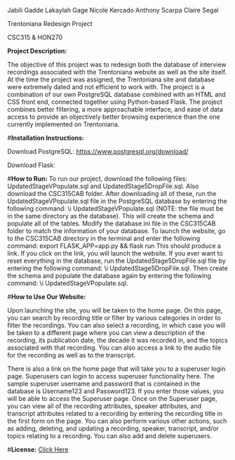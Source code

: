 Jabili Gadde
Lakaylah Gage
Nicole Kercado
Anthony Scarpa
Claire Segal

Trentoniana Redesign Project

CSC315 & HON270


**Project Description:**

The objective of this project was to redesign both the database of interview recordings associated with the Trentoniana website as well as the site itself. At the time the project was assigned, the Trentoniana site and database were extremely dated and not efficient to work with. The project is a combination of our own PostgreSQL database combined with an HTML and CSS front end, connected together using Python-based Flask. The project combines better filtering, a more approachable interface, and ease of data access to provide an objectively better browsing experience than the one currently implemented on Trentoniana.

#**Installation Instructions:**

Download PostgreSQL: https://www.postgresql.org/download/

Download Flask: 

#**How to Run:**
To run our project, download the following files: UpdatedStageVPopulate.sql and UpdatedStage5DropFile.sql.
Also download the CSC315CAB folder. 
After downloading all of these, run the UpdatedStageVPopulate.sql file in the PostgreSQL database by entering the following command: \i UpdatedStageVPopulate.sql (NOTE: the file must be in the same directory as the database). This will create the schema and populate all of the tables.
Modify the database.ini file in the CSC315CAB folder to match the information of your database.
To launch the website, go to the CSC315CAB directory in the terminal and enter the following command: export FLASK_APP=app.py && flask run
This should produce a link. If you click on the link, you will launch the website.
If you ever want to reset everything in the database, run the UpdatedStage5DropFile.sql file by entering the following command: \i UpdatedStage5DropFile.sql. Then create the schema and populate the database again by entering the following command: \i UpdatedStageVPopulate.sql.

#**How to Use Our Website:**

Upon launching the site, you will be taken to the home page. On this page, you can search by recording title or filter by various categories in order to filter the recordings. You can also select a recording, in which case you will be taken to a different page where you can view a description of the recording, its publication date, the decade it was recorded in, and the topics associated with that recording. You can also access a link to the audio file for the recording as well as to the transcript. 

There is also a link on the home page that will take you to a superuser login page. Superusers can login to access superuser functionality here. The sample superuser username and password that is contained in the database is Username123 and Password123. If you enter those values, you will be able to access the Superuser page. Once on the Superuser page, you can view all of the recording attributes, speaker attributes, and transcript attributes related to a recording by entering the recording title in the first form on the page. You can also perform various other actions, such as adding, deleting, and updating a recording, speaker, transcript, and/or topics relating to a recording. You can also add and delete superusers.

#**License:** 
[Click Here](https://github.com/TCNJ-degoodj/stage-v-group-2/blob/main/OpenSourceLicense)
